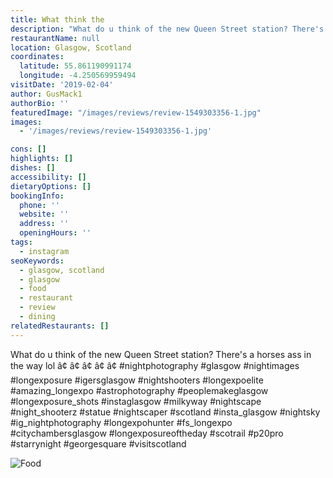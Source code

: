 ```yaml
---
title: What think the
description: "What do u think of the new Queen Street station? There's a horses ass in the way lol â\x80¢ â\x80¢ â\x80¢ â\x80¢ â\x80¢ #nightphotography #glasgow #nightimages #longexposure #igersglasgow #nights"
restaurantName: null
location: Glasgow, Scotland
coordinates:
  latitude: 55.861190991174
  longitude: -4.250569959494
visitDate: '2019-02-04'
author: GusMack1
authorBio: ''
featuredImage: "/images/reviews/review-1549303356-1.jpg"
images:
  - '/images/reviews/review-1549303356-1.jpg'

cons: []
highlights: []
dishes: []
accessibility: []
dietaryOptions: []
bookingInfo:
  phone: ''
  website: ''
  address: ''
  openingHours: ''
tags:
  - instagram
seoKeywords:
  - glasgow, scotland
  - glasgow
  - food
  - restaurant
  - review
  - dining
relatedRestaurants: []
---
```


What do u think of the new Queen Street station? There's a horses ass in the way lol
â¢
â¢
â¢
â¢
â¢
#nightphotography #glasgow #nightimages #longexposure #igersglasgow #nightshooters #longexpoelite #amazing_longexpo #astrophotography #peoplemakeglasgow #longexposure_shots #instaglasgow #milkyway #nightscape #night_shooterz #statue #nightscaper #scotland #insta_glasgow #nightsky #ig_nightphotography #longexpohunter #fs_longexpo #citychambersglasgow #longexposureoftheday #scotrail #p20pro #starrynight #georgesquare #visitscotland

![Food](/images/reviews/review-1549303356-1.jpg)
